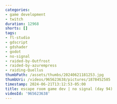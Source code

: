 ```yaml
---
categories:
- game development
- twitch
duration: 12968
shorts: []
tags:
- fl-studio
- gdscript
- gdshader
- godot
- no-signal
- raided-by-Outfrost
- raided-by-azurempress
- raiding-Quellus
thumbPath: /assets/thumbs/20240621181253.jpg
thumbUri: /videos/965623638/pictures/1878452585
timestamp: 2024-06-21T13:12:53-05:00
title: escape room game dev | no signal (day 94)
videoId: '965623638'
---
```

